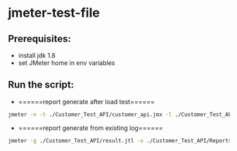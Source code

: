 # jmeter-test-file

## Prerequisites:
- install jdk 1.8
- set JMeter home in env variables

## Run the script:
- ======report generate after load test======
```sh 
jmeter -n -t ./Customer_Test_API/customer_api.jmx -l ./Customer_Test_API/result.xml -e -o ./Customer_Test_API/Reports
```
- ======report generate from existing log======
```sh 
jmeter -g ./Customer_Test_API/result.jtl -o ./Customer_Test_API/Reports 
```
